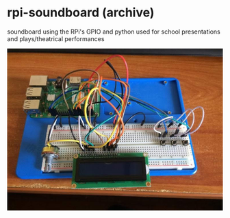 # rpi-soundboard (archive)

soundboard using the RPi's GPIO and python
used for school presentations and plays/theatrical performances

![wiring](/rpi-soundboard/physical%20wiring.JPG?raw=true)
